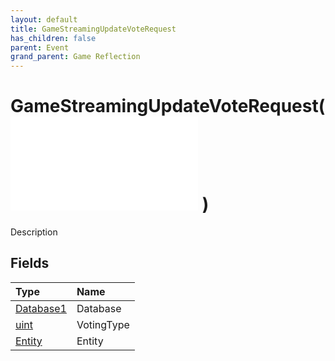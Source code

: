```yaml
---
layout: default
title: GameStreamingUpdateVoteRequest
has_children: false
parent: Event
grand_parent: Game Reflection
---
```

# GameStreamingUpdateVoteRequest( ![ EntityEventBase ](/game-reflection/events/entity_event_base.md) )
Description 

## Fields
| Type | Name |
|:-------------|:--------------|
| [Database1](/game-reflection/components/database1.md) | Database |
| [uint](/game-reflection/components/uint.md) | VotingType |
| [Entity](/game-reflection/classes/entity.md) | Entity |

